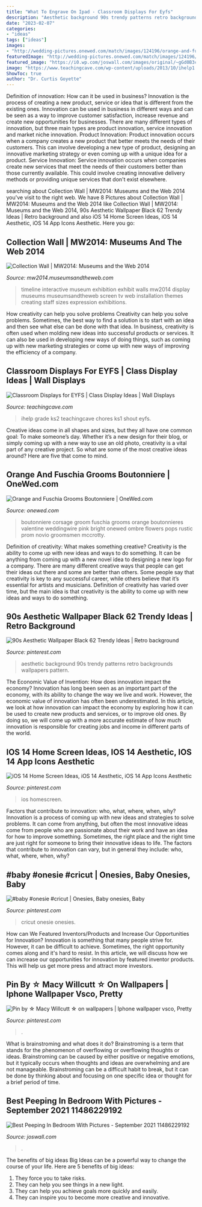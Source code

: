 ```yaml
---
title: "What To Engrave On Ipad - Classroom Displays For Eyfs"
description: "Aesthetic background 90s trendy patterns retro backgrounds wallpapers pattern"
date: "2023-02-07"
categories:
- "ideas"
tags: ["ideas"]
images:
- "http://wedding-pictures.onewed.com/match/images/124196/orange-and-fuschia-grooms-boutonniere.original.jpg?1379260662"
featuredImage: "http://wedding-pictures.onewed.com/match/images/124196/orange-and-fuschia-grooms-boutonniere.original.jpg?1379260662"
featured_image: "https://i0.wp.com/joswall.com/images/original/~gGd0B3c/p5yap5mah1SatdmLj9Wb/gawker-media/image/upload/s--we7QWdtP--/c_fill⁃cm⁃fl_progressive⁃cm⁃g_center⁃cm⁃h_900⁃cm⁃q_80⁃cm⁃w_1600/blcl5mfdbnazjwhmrfqr⁃d⁃jpg.jpg?strip=all"
image: "https://www.teachingcave.com/wp-content/uploads/2013/10/ihelp1.jpg"
ShowToc: true
author: "Dr. Curtis Goyette"
---
```



Definition of innovation: How can it be used in business?
Innovation is the process of creating a new product, service or idea that is different from the existing ones. Innovation can be used in business in different ways and can be seen as a way to improve customer satisfaction, increase revenue and create new opportunities for businesses. There are many different types of innovation, but three main types are product innovation, service innovation and market niche innovation. Product Innovation: Product innovation occurs when a company creates a new product that better meets the needs of their customers. This can involve developing a new type of product, designing an innovative marketing strategy or even coming up with a unique idea for a product. Service Innovation: Service innovation occurs when companies create new services that meet the needs of their customers better than those currently available. This could involve creating innovative delivery methods or providing unique services that don't exist elsewhere.

	

		
searching about Collection Wall | MW2014: Museums and the Web 2014 you've visit to the right web. We have 8 Pictures about Collection Wall | MW2014: Museums and the Web 2014 like Collection Wall | MW2014: Museums and the Web 2014, 90s Aesthetic Wallpaper Black 62 Trendy Ideas | Retro background and also iOS 14 Home Screen Ideas, iOS 14 Aesthetic, iOS 14 App Icons Aesthetic. Here you go:
		
    
## Collection Wall | MW2014: Museums And The Web 2014

<img loading=lazy src="http://mw2014.museumsandtheweb.com/wp-content/uploads/2014/02/CollectionWall_W0H5437.jpg" onerror="this.onerror=null;this.src='https://tse2.mm.bing.net/th?id=OIP.kQsZKMDwJmu-Eju5t5yomgHaE7&amp;pid=15.1';" alt="Collection Wall | MW2014: Museums and the Web 2014">

_Source: mw2014.museumsandtheweb.com_

>timeline interactive museum exhibition exhibit walls mw2014 display museums museumsandtheweb screen tv web installation themes creating staff sizes expression exhibitions. 

	

How creativity can help you solve problems
Creativity can help you solve problems. Sometimes, the best way to find a solution is to start with an idea and then see what else can be done with that idea. In business, creativity is often used when molding new ideas into successful products or services. It can also be used in developing new ways of doing things, such as coming up with new marketing strategies or come up with new ways of improving the efficiency of a company.

    
## Classroom Displays For EYFS | Class Display Ideas | Wall Displays

<img loading=lazy src="https://www.teachingcave.com/wp-content/uploads/2013/10/ihelp1.jpg" onerror="this.onerror=null;this.src='https://tse1.mm.bing.net/th?id=OIP.jz-K9hgKZfxAyzBIi7K_ZQHaJ3&amp;pid=15.1';" alt="Classroom Displays for EYFS | Class Display Ideas | Wall Displays">

_Source: teachingcave.com_

>ihelp grade ks2 teachingcave chores ks1 shout eyfs. 

	

Creative ideas come in all shapes and sizes, but they all have one common goal: To make someone’s day. Whether it’s a new design for their blog, or simply coming up with a new way to use an old photo, creativity is a vital part of any creative project. So what are some of the most creative ideas around? Here are five that come to mind.

    
## Orange And Fuschia Grooms Boutonniere | OneWed.com

<img loading=lazy src="http://wedding-pictures.onewed.com/match/images/124196/orange-and-fuschia-grooms-boutonniere.original.jpg?1379260662" onerror="this.onerror=null;this.src='https://tse4.mm.bing.net/th?id=OIP.3s53k10UNfiE71gTRdAF4AHaLI&amp;pid=15.1';" alt="Orange and Fuschia Grooms Boutonniere | OneWed.com">

_Source: onewed.com_

>boutonniere corsage groom fuschia grooms orange boutonnieres valentine weddingwire pink bright onewed ombre flowers pops rustic prom novio groomsmen mccrotty. 

	

Definition of creativity: What makes something creative?
Creativity is the ability to come up with new ideas and ways to do something. It can be anything from coming up with a new novel idea to designing a new logo for a company. There are many different creative ways that people can get their ideas out there and some are better than others. Some people say that creativity is key to any successful career, while others believe that it’s essential for artists and musicians. Definition of creativity has varied over time, but the main idea is that creativity is the ability to come up with new ideas and ways to do something.

    
## 90s Aesthetic Wallpaper Black 62 Trendy Ideas | Retro Background

<img loading=lazy src="https://i.pinimg.com/736x/b5/3c/08/b53c081b6003f7feecb65c822bc77035.jpg" onerror="this.onerror=null;this.src='https://tse1.mm.bing.net/th?id=OIP.y1kjFYoF1TMUfwHn4-iVMQAAAA&amp;pid=15.1';" alt="90s Aesthetic Wallpaper Black 62 Trendy Ideas | Retro background">

_Source: pinterest.com_

>aesthetic background 90s trendy patterns retro backgrounds wallpapers pattern. 

	

The Economic Value of Invention: How does innovation impact the economy?
Innovation has long been seen as an important part of the economy, with its ability to change the way we live and work. However, the economic value of innovation has often been underestimated. In this article, we look at how innovation can impact the economy by exploring how it can be used to create new products and services, or to improve old ones. By doing so, we will come up with a more accurate estimate of how much innovation is responsible for creating jobs and income in different parts of the world.

    
## IOS 14 Home Screen Ideas, IOS 14 Aesthetic, IOS 14 App Icons Aesthetic

<img loading=lazy src="https://i.pinimg.com/736x/c6/6a/14/c66a14c0e5b915f0426e613bf964bfc9.jpg" onerror="this.onerror=null;this.src='https://tse1.mm.bing.net/th?id=OIP.zH6mVJYn68VNkdk6cMMFdQHaQB&amp;pid=15.1';" alt="iOS 14 Home Screen Ideas, iOS 14 Aesthetic, iOS 14 App Icons Aesthetic">

_Source: pinterest.com_

>ios homescreen. 

	

Factors that contribute to innovation: who, what, where, when, why?
Innovation is a process of coming up with new ideas and strategies to solve problems. It can come from anything, but often the most innovative ideas come from people who are passionate about their work and have an idea for how to improve something. Sometimes, the right place and the right time are just right for someone to bring their innovative ideas to life. The factors that contribute to innovation can vary, but in general they include: who, what, where, when, why?

    
## #baby #onesie #cricut | Onesies, Baby Onesies, Baby

<img loading=lazy src="https://i.pinimg.com/736x/fb/ec/dc/fbecdc0d7aa58f9537d1620e9941e5af--baby-onesie-cricut.jpg" onerror="this.onerror=null;this.src='https://tse3.mm.bing.net/th?id=OIP.suX6LQBhMoZmzrJ_2JLB9QHaJ3&amp;pid=15.1';" alt="#baby #onesie #cricut | Onesies, Baby onesies, Baby">

_Source: pinterest.com_

>cricut onesie onesies. 

	

How can We Featured Inventors/Products and Increase Our Opportunities for Innovation?
Innovation is something that many people strive for. However, it can be difficult to achieve. Sometimes, the right opportunity comes along and it's hard to resist. In this article, we will discuss how we can increase our opportunities for innovation by featured inventor products. This will help us get more press and attract more investors.

    
## Pin By ☆ Macy Willcutt ☆ On Wallpapers | Iphone Wallpaper Vsco, Pretty

<img loading=lazy src="https://i.pinimg.com/736x/81/cc/f3/81ccf338654548de265a28c64fcadec1.jpg" onerror="this.onerror=null;this.src='https://tse4.mm.bing.net/th?id=OIP.T4lL2KyOFtsRxBMoflVbvQHaKd&amp;pid=15.1';" alt="Pin by ☆ Macy Willcutt ☆ on wallpapers | Iphone wallpaper vsco, Pretty">

_Source: pinterest.com_

>. 

	

What is brainstroming and what does it do?
Brainstroming is a term that stands for the phenomenon of overflowing or overflowing thoughts or ideas. Brainstroming can be caused by either positive or negative emotions, but it typically occurs when thoughts and ideas are overwhelming and are not manageable. Brainstroming can be a difficult habit to break, but it can be done by thinking about and focusing on one specific idea or thought for a brief period of time.

    
## Best Peeping In Bedroom With Pictures - September 2021 11486229192

<img loading=lazy src="https://i0.wp.com/joswall.com/images/original/~gGd0B3c/p5yap5mah1SatdmLj9Wb/gawker-media/image/upload/s--we7QWdtP--/c_fill⁃cm⁃fl_progressive⁃cm⁃g_center⁃cm⁃h_900⁃cm⁃q_80⁃cm⁃w_1600/blcl5mfdbnazjwhmrfqr⁃d⁃jpg.jpg?strip=all" onerror="this.onerror=null;this.src='https://tse2.mm.bing.net/th?id=OIP.hKkr4ByU5Lstt74z_eF5OgHaEK&amp;pid=15.1';" alt="Best Peeping In Bedroom With Pictures - September 2021 11486229192">

_Source: joswall.com_

>. 

	

The benefits of big ideas
Big Ideas can be a powerful way to change the course of your life. Here are 5 benefits of big ideas:
1. They force you to take risks.
2. They can help you see things in a new light.
3. They can help you achieve goals more quickly and easily.
4. They can inspire you to become more creative and innovative.


